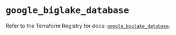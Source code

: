 # `google_biglake_database`

Refer to the Terraform Registry for docs: [`google_biglake_database`](https://registry.terraform.io/providers/hashicorp/google/6.17.0/docs/resources/biglake_database).
